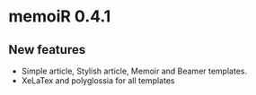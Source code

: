 # memoiR 0.4.1

## New features

* Simple article, Stylish article, Memoir and Beamer templates.
* XeLaTex and polyglossia for all templates
